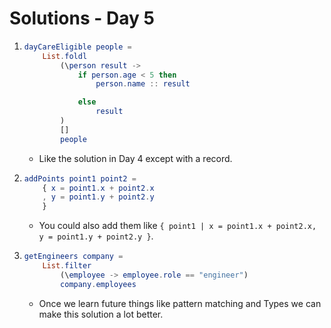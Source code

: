 # Solutions - Day 5

1.  ```Elm
    dayCareEligible people =
        List.foldl
            (\person result ->
                if person.age < 5 then
                    person.name :: result

                else
                    result
            )
            []
            people
    ```

    - Like the solution in Day 4 except with a record.

1.  ```Elm
    addPoints point1 point2 =
        { x = point1.x + point2.x
        , y = point1.y + point2.y
        }
    ```

    - You could also add them like `{ point1 | x = point1.x + point2.x, y = point1.y + point2.y }`.

1.  ```Elm
    getEngineers company =
        List.filter
            (\employee -> employee.role == "engineer")
            company.employees
    ```

    - Once we learn future things like pattern matching and Types we can make this solution a lot better.
